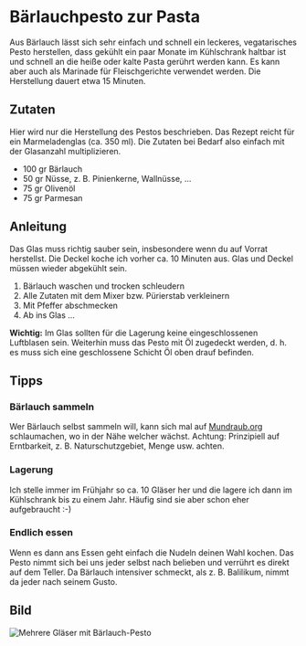 # Bärlauchpesto zur Pasta

Aus Bärlauch lässt sich sehr einfach und schnell ein leckeres, vegatarisches Pesto herstellen, dass gekühlt ein paar Monate im Kühlschrank haltbar ist und schnell an die heiße oder kalte Pasta gerührt werden kann. Es kann aber auch als Marinade für Fleischgerichte verwendet werden. Die Herstellung dauert etwa 15 Minuten.

## Zutaten

Hier wird nur die Herstellung des Pestos beschrieben. Das Rezept reicht für ein Marmeladenglas (ca. 350 ml). Die Zutaten bei Bedarf also einfach mit der Glasanzahl multiplizieren.
* 100 gr Bärlauch
* 50 gr Nüsse, z. B. Pinienkerne, Wallnüsse, ...
* 75 gr Olivenöl
* 75 gr Parmesan

## Anleitung

Das Glas muss richtig sauber sein, insbesondere wenn du auf Vorrat herstellst. Die Deckel koche ich vorher ca. 10 Minuten aus. Glas und Deckel müssen wieder abgekühlt sein.
1. Bärlauch waschen und trocken schleudern
2. Alle Zutaten mit dem Mixer bzw. Pürierstab verkleinern
3. Mit Pfeffer abschmecken
4. Ab ins Glas ...

**Wichtig:** Im Glas sollten für die Lagerung keine eingeschlossenen Luftblasen sein. Weiterhin muss das Pesto mit Öl zugedeckt werden, d. h. es muss sich eine geschlossene Schicht Öl oben drauf befinden.

## Tipps

### Bärlauch sammeln
Wer Bärlauch selbst sammeln will, kann sich mal auf [Mundraub.org](https://mundraub.org) schlaumachen, wo in der Nähe welcher wächst. Achtung: Prinzipiell auf Erntbarkeit, z. B. Naturschutzgebiet, Menge usw. achten.
### Lagerung
Ich stelle immer im Frühjahr so ca. 10 Gläser her und die lagere ich dann im Kühlschrank bis zu einem Jahr. Häufig sind sie aber schon eher aufgebraucht :-)
### Endlich essen
Wenn es dann ans Essen geht einfach die Nudeln deinen Wahl kochen. Das Pesto nimmt sich bei uns jeder selbst nach belieben und verrührt es direkt auf dem Teller. Da Bärlauch intensiver schmeckt, als z. B. Balilikum, nimmt da jeder nach seinem Gusto.


## Bild

![Mehrere Gläser mit Bärlauch-Pesto](../../images/f47-bärlauchpesto.jpg)
